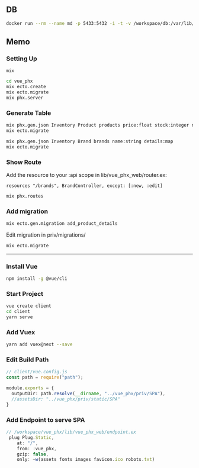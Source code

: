 ## DB

```sh
docker run --rm --name md -p 5433:5432 -i -t -v /workspace/db:/var/lib/postgresql/data -e POSTGRES_DB=vue_phx -e POSTGRES_PASSWORD=postgres  -e POSTGRES_USER=postgres postgres:latest
```

## Memo

### Setting Up

```
mix 
```

```sh
cd vue_phx
mix ecto.create
mix ecto.migrate
mix phx.server
```

### Generate Table

```sh
mix phx.gen.json Inventory Product products price:float stock:integer name:string tax:float
mix ecto.migrate
```

```sh
mix phx.gen.json Inventory Brand brands name:string details:map
mix ecto.migrate
```

### Show Route

Add the resource to your :api scope in lib/vue_phx_web/router.ex:

    resources "/brands", BrandController, except: [:new, :edit]

```sh
mix phx.routes
```

### Add migration

```sh
mix ecto.gen.migration add_product_details
```

Edit migration in priv/migrations/

```sh
mix ecto.migrate
```

---------

### Install Vue

```sh
npm install -g @vue/cli
```

### Start Project

```sh
vue create client
cd client
yarn serve
```

### Add Vuex

```sh
yarn add vuex@next --save
```

### Edit Build Path

```ts
// client/vue.config.js
const path = require("path");

module.exports = {
  outputDir: path.resolve(__dirname, "../vue_phx/priv/SPA"),
  //assetsDir: "../vue_phx/priv/static/SPA"
}
```

### Add Endpoint to serve SPA

```ts
// /workspace/vue_phx/lib/vue_phx_web/endpoint.ex
 plug Plug.Static,
    at: "/",
    from: :vue_phx,
    gzip: false,
    only: ~w(assets fonts images favicon.ico robots.txt)
```